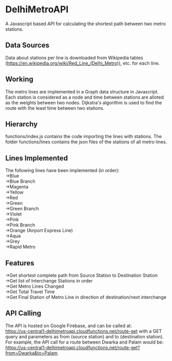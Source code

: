 # DelhiMetroAPI
A Javascript based API for calculating the shortest path between two metro stations.

## Data Sources
Data about stations per line is downloaded from Wikipedia tables (https://en.wikipedia.org/wiki/Red_Line_(Delhi_Metro)), etc. for each line.

## Working
The metro lines are implemented in a Graph data structure in Javascript. Each station is considered as a node and time between stations are alloted as the weights between two nodes.
Dijkstra's algorithm is used to find the route with the least time between two stations.

## Hierarchy
functions/index.js contains the code importing the lines with stations.
The folder functions/lines contains the json files of the stations of all metro lines.

## Lines Implemented
The following lines have been implemented (in order):</br>
  ->Blue</br>
  ->Blue Branch</br>
  ->Magenta</br>
  ->Yellow</br>
  ->Red</br>
  ->Green</br>
  ->Green Branch</br>
  ->Violet</br>
  ->Pink</br>
  ->Pink Branch</br>
  ->Orange (Airport Express Line)</br>
  ->Aqua </br>
  ->Grey</br>
  ->Rapid Metro</br>
## Features
  ->Get shortest complete path from Source Station to Destination Station</br>
  ->Get list of Interchange Stations in order</br>
  ->Get Metro Lines Changed</br>
  ->Get Total Travel Time</br>
  ->Get Final Station of Metro Line in direction of destination/next interchange</br>
 
 ## API Calling
  The API is hosted on Google Firebase, and can be called at:</br>
  https://us-central1-delhimetroapi.cloudfunctions.net/route-get
  with a GET query and parameters as from (source station) and to (destination station).</br>
  For example, the API call for a route between Dwarka and Palam would be: https://us-central1-delhimetroapi.cloudfunctions.net/route-get?from=Dwarka&to=Palam.
